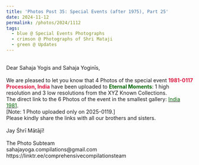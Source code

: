 ```yaml
---
title: 'Photos Post 35: Special Events (after 1975), Part 25'
date: 2024-11-12
permalink: /photos/2024/1112
tags:
  - blue @ Special Events Photographs
  - crimson @ Photographs of Shri Mataji
  - green @ Updates
---
```


<p>
<br>
Dear Sahaja Yogis and Sahaja Yoginīs,<br>
<br>
We are pleased to let you know that 4 Photos of the special event <font color="Crimson"><b> 1981-0117 Procession, India</b></font> have been uploaded to <font color="DarkGreen"><b>Eternal Moments</b></font>: 1 high resolution and 3 low resolutions from the XYZ Known Collections.<br>
The direct link to the 6 Photos of the event in the smallest gallery: <a href="https://eternalmoments.smugmug.com/Countries/India/1981"><font color="DarkGreen">India 1981</font></a>.<br>
[Note: 1 Photo uploaded only on 2025-0119.]<br>
Please kindly share the links with all our brothers and sisters.<br>
<br>
Jay Śhrī Mātājī!<br>
<br>
The Photo Subteam<br>
sahajayoga.compilations@gmail.com<br>
https://linktr.ee/comprehensivecompilationsteam
</p>
